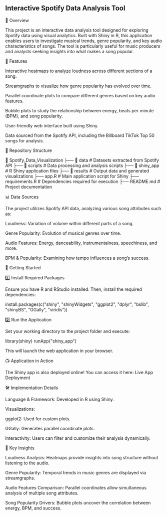 ## Interactive Spotify Data Analysis Tool

🎵 Overview

This project is an interactive data analysis tool designed for exploring Spotify data using visual analytics. Built with Shiny in R, this application enables users to investigate musical trends, genre popularity, and key audio characteristics of songs. The tool is particularly useful for music producers and analysts seeking insights into what makes a song popular.

📌 Features

Interactive heatmaps to analyze loudness across different sections of a song.

Streamgraphs to visualize how genre popularity has evolved over time.

Parallel coordinate plots to compare different genres based on key audio features.

Bubble plots to study the relationship between energy, beats per minute (BPM), and song popularity.

User-friendly web interface built using Shiny.

Data sourced from the Spotify API, including the Billboard TikTok Top 50 songs for analysis.

📂 Repository Structure

📂 Spotify_Data_Visualization
├── 📁 data                  # Datasets extracted from Spotify API
├── 📁 scripts               # Data processing and analysis scripts
├── 📁 shiny_app             # R Shiny application files
├── 📁 results               # Output data and generated visualizations
├── app.R                    # Main application script for Shiny
├── requirements.R           # Dependencies required for execution
├── README.md                # Project documentation

📊 Data Sources

The project utilizes Spotify API data, analyzing various song attributes such as:

Loudness: Variation of volume within different parts of a song.

Genre Popularity: Evolution of musical genres over time.

Audio Features: Energy, danceability, instrumentalness, speechiness, and more.

BPM & Popularity: Examining how tempo influences a song’s success.

🚀 Getting Started

1️⃣ Install Required Packages

Ensure you have R and RStudio installed. Then, install the required dependencies:

install.packages(c("shiny", "shinyWidgets", "ggplot2", "dplyr", "bslib", "shinyBS", "GGally", "viridis"))

2️⃣ Run the Application

Set your working directory to the project folder and execute:

library(shiny)
runApp("shiny_app")

This will launch the web application in your browser.

📺 Application in Action

The Shiny app is also deployed online! You can access it here:
Live App Deployment

🛠 Implementation Details

Language & Framework: Developed in R using Shiny.

Visualizations:

ggplot2: Used for custom plots.

GGally: Generates parallel coordinate plots.

Interactivity: Users can filter and customize their analysis dynamically.

📌 Key Insights

Loudness Analysis: Heatmaps provide insights into song structure without listening to the audio.

Genre Popularity: Temporal trends in music genres are displayed via streamgraphs.

Audio Features Comparison: Parallel coordinates allow simultaneous analysis of multiple song attributes.

Song Popularity Drivers: Bubble plots uncover the correlation between energy, BPM, and success.
